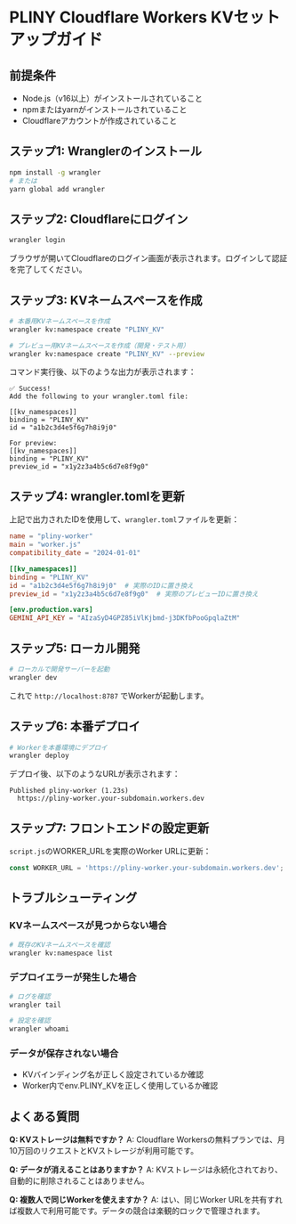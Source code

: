 # PLINY Cloudflare Workers KVセットアップガイド

## 前提条件
- Node.js（v16以上）がインストールされていること
- npmまたはyarnがインストールされていること
- Cloudflareアカウントが作成されていること

## ステップ1: Wranglerのインストール

```bash
npm install -g wrangler
# または
yarn global add wrangler
```

## ステップ2: Cloudflareにログイン

```bash
wrangler login
```

ブラウザが開いてCloudflareのログイン画面が表示されます。ログインして認証を完了してください。

## ステップ3: KVネームスペースを作成

```bash
# 本番用KVネームスペースを作成
wrangler kv:namespace create "PLINY_KV"

# プレビュー用KVネームスペースを作成（開発・テスト用）
wrangler kv:namespace create "PLINY_KV" --preview
```

コマンド実行後、以下のような出力が表示されます：

```
✅ Success!
Add the following to your wrangler.toml file:

[[kv_namespaces]]
binding = "PLINY_KV"
id = "a1b2c3d4e5f6g7h8i9j0"

For preview:
[[kv_namespaces]]
binding = "PLINY_KV"
preview_id = "x1y2z3a4b5c6d7e8f9g0"
```

## ステップ4: wrangler.tomlを更新

上記で出力されたIDを使用して、`wrangler.toml`ファイルを更新：

```toml
name = "pliny-worker"
main = "worker.js" 
compatibility_date = "2024-01-01"

[[kv_namespaces]]
binding = "PLINY_KV"
id = "a1b2c3d4e5f6g7h8i9j0"  # 実際のIDに置き換え
preview_id = "x1y2z3a4b5c6d7e8f9g0"  # 実際のプレビューIDに置き換え

[env.production.vars]
GEMINI_API_KEY = "AIzaSyD4GPZ85iVlKjbmd-j3DKfbPooGpqlaZtM"
```

## ステップ5: ローカル開発

```bash
# ローカルで開発サーバーを起動
wrangler dev
```

これで `http://localhost:8787` でWorkerが起動します。

## ステップ6: 本番デプロイ

```bash
# Workerを本番環境にデプロイ
wrangler deploy
```

デプロイ後、以下のようなURLが表示されます：
```
Published pliny-worker (1.23s)
  https://pliny-worker.your-subdomain.workers.dev
```

## ステップ7: フロントエンドの設定更新

`script.js`のWORKER_URLを実際のWorker URLに更新：

```javascript
const WORKER_URL = 'https://pliny-worker.your-subdomain.workers.dev';
```

## トラブルシューティング

### KVネームスペースが見つからない場合
```bash
# 既存のKVネームスペースを確認
wrangler kv:namespace list
```

### デプロイエラーが発生した場合
```bash
# ログを確認
wrangler tail

# 設定を確認
wrangler whoami
```

### データが保存されない場合
- KVバインディング名が正しく設定されているか確認
- Worker内でenv.PLINY_KVを正しく使用しているか確認

## よくある質問

**Q: KVストレージは無料ですか？**
A: Cloudflare Workersの無料プランでは、月10万回のリクエストとKVストレージが利用可能です。

**Q: データが消えることはありますか？**
A: KVストレージは永続化されており、自動的に削除されることはありません。

**Q: 複数人で同じWorkerを使えますか？**
A: はい、同じWorker URLを共有すれば複数人で利用可能です。データの競合は楽観的ロックで管理されます。
